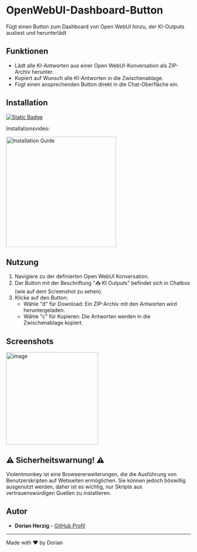 # OpenWebUI-Dashboard-Button
Fügt einen Button zum Dashboard von Open WebUI hinzu, der KI-Outputs ausliest und herunterlädt

## Funktionen

- Lädt alle KI-Antworten aus einer Open WebUI-Konversation als ZIP-Archiv herunter.
- Kopiert auf Wunsch alle KI-Antworten in die Zwischenablage.
- Fügt einen ansprechenden Button direkt in die Chat-Oberfläche ein.

## Installation

[![Static Badge](https://img.shields.io/badge/Installation%20Guide-%235D3FD3?style=flat&logo=readthedocs&logoColor=white)](https://github.com/DorianHerzig9/OpenWebUI-Dashboard-Button/blob/main/InstallationGuide.md)

Installationsvideo:

<a href="https://youtu.be/51N1Tk5KWZE" target="_blank">
    <img src="https://img.youtube.com/vi/51N1Tk5KWZE/maxresdefault.jpg" alt="Installation Guide" width="300">
</a>

## Nutzung

1. Navigiere zu der definierten Open WebUI Konversation.
2. Der Button mit der Beschriftung "📥 KI Outputs" befindet sich in Chatbox (wie auf dem Screenshot zu sehen).
3. Klicke auf den Button:
   - Wähle "d" für Download: Ein ZIP-Archiv mit den Antworten wird heruntergeladen.
   - Wähle "c" für Kopieren: Die Antworten werden in die Zwischenablage kopiert.

## Screenshots

<img width="251" alt="image" src="https://github.com/user-attachments/assets/cbaae841-eb4c-4877-a8c3-66cad2af1330" />

## ⚠️ Sicherheitswarnung! ⚠️
Violentmonkey ist eine Browsererweiterungen, die die Ausführung von Benutzerskripten auf Webseiten ermöglichen. Sie können jedoch böswillig ausgenutzt werden, daher ist es wichtig, nur Skripte aus vertrauenswürdigen Quellen zu installieren.
## Autor

- **Dorian Herzig** - [GitHub Profil](https://github.com/DorianHerzig9)
---
Made with ❤️ by Dorian
